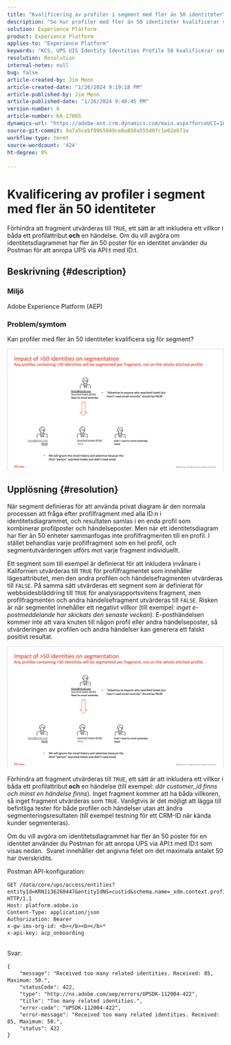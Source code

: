 ```yaml
---
title: "Kvalificering av profiler i segment med fler än 50 identiteter"
description: "Se hur profiler med fler än 50 identiteter kvalificerar sig för segment Adobe Experience Platform."
solution: Experience Platform
product: Experience Platform
applies-to: "Experience Platform"
keywords: "KCS, UPS UIS Identity Identities Profile 50 kvalificerar segment, kvalificering, Adobe Experience Platform, AEP, How To"
resolution: Resolution
internal-notes: null
bug: false
article-created-by: Jim Menn
article-created-date: "1/26/2024 9:19:18 PM"
article-published-by: Jim Menn
article-published-date: "1/26/2024 9:40:45 PM"
version-number: 6
article-number: KA-17865
dynamics-url: "https://adobe-ent.crm.dynamics.com/main.aspx?forceUCI=1&pagetype=entityrecord&etn=knowledgearticle&id=697b5c8d-90bc-ee11-a569-6045bd006268"
source-git-commit: 9a7a5cebf0965049ce8a850a555d0fc1e02e671e
workflow-type: tm+mt
source-wordcount: '424'
ht-degree: 0%

---
```


# Kvalificering av profiler i segment med fler än 50 identiteter


Förhindra att fragment utvärderas till `TRUE`, ett sätt är att inkludera ett villkor i båda ett profilattribut <b>och</b> en händelse. Om du vill avgöra om identitetsdiagrammet har fler än 50 poster för en identitet använder du Postman för att anropa UPS via API:t med ID:t.

## Beskrivning {#description}


### <b>Miljö</b>

Adobe Experience Platform (AEP)



### <b>Problem/symtom</b>

Kan profiler med fler än 50 identiteter kvalificera sig för segment?



![](assets/___6a7b5c8d-90bc-ee11-a569-6045bd006268___.png)






## Upplösning {#resolution}


När segment definieras för att använda privat diagram är den normala processen att fråga efter profilfragment med alla ID:n i identitetsdiagrammet, och resultaten samlas i en enda profil som kombinerar profilposter och händelseposter. Men när ett identitetsdiagram har fler än 50 enheter sammanfogas inte profilfragmenten till en profil. I stället behandlas varje profilfragment som en hel profil, och segmentutvärderingen utförs mot varje fragment individuellt.

Ett segment som till exempel är definierat för att inkludera invånare i Kalifornien utvärderas till `TRUE` för profilfragmentet som innehåller lägesattributet, men den andra profilen och händelsefragmenten utvärderas till `FALSE`. På samma sätt utvärderas ett segment som är definierat för webbsidesbläddring till `TRUE` för analysrapportsvitens fragment, men profilfragmenten och andra händelsefragment utvärderas till `FALSE`. Risken är när segmentet innehåller ett negativt villkor (till exempel: *inget e-postmeddelande har skickats den senaste veckan*). E-posthändelsen kommer inte att vara knuten till någon profil eller andra händelseposter, så utvärderingen av profilen och andra händelser kan generera ett falskt positivt resultat.

![](assets/6d02b7b2-cf7f-ec11-8d21-0022480aa950.png)

Förhindra att fragment utvärderas till `TRUE`, ett sätt är att inkludera ett villkor i båda ett profilattribut <b>och</b> en händelse (till exempel: *där customer_id finns och minst en händelse finns*)*.* Inget fragment kommer att ha båda villkoren, så inget fragment utvärderas som `TRUE`. Vanligtvis är det möjligt att lägga till befintliga tester för både profiler och händelser utan att ändra segmenteringsresultaten (till exempel testning för ett CRM-ID när kända kunder segmenteras).

Om du vill avgöra om identitetsdiagrammet har fler än 50 poster för en identitet använder du Postman för att anropa UPS via API:t med ID:t som visas nedan.  Svaret innehåller det angivna felet om det maximala antalet 50 har överskridits.

Postman API-konfiguration:


```
GET /data/core/ups/access/entities?entityId=KRN1136260447&entityIdNS=custid&schema.name=_xdm.context.profile HTTP/1.1
Host: platform.adobe.io
Content-Type: application/json
Authorization: Bearer 
x-gw-ims-org-id: <b></b><b></b>*
x-api-key: acp_onboarding
```

<br>Svar:<br>

```
{
    "message": "Received too many related identities. Received: 85, Maximum: 50.",
    "statusCode": 422,
    "type": "http://ns.adobe.com/aep/errors/UPSDK-112004-422",
    "title": "Too many related identities.",
    "error-code": "UPSDK-112004-422",
    "error-message": "Received too many related identities. Received: 85, Maximum: 50.",
    "status": 422
}
```

